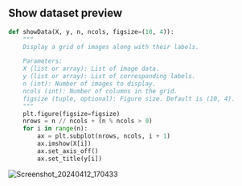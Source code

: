 ## Show dataset preview
```python
def showData(X, y, n, ncols, figsize=(10, 4)):
    """
    Display a grid of images along with their labels.

    Parameters:
    X (list or array): List of image data.
    y (list or array): List of corresponding labels.
    n (int): Number of images to display.
    ncols (int): Number of columns in the grid.
    figsize (tuple, optional): Figure size. Default is (10, 4).
    """
    plt.figure(figsize=figsize)
    nrows = n // ncols + (n % ncols > 0)
    for i in range(n):
        ax = plt.subplot(nrows, ncols, i + 1)
        ax.imshow(X[i])
        ax.set_axis_off()
        ax.set_title(y[i])
```
![Screenshot_20240412_170433](https://github.com/Anant-mishra1729/ML-DL-useful-functions/assets/84588156/a51677d2-184a-49a8-b65c-2c9771b8134b)
